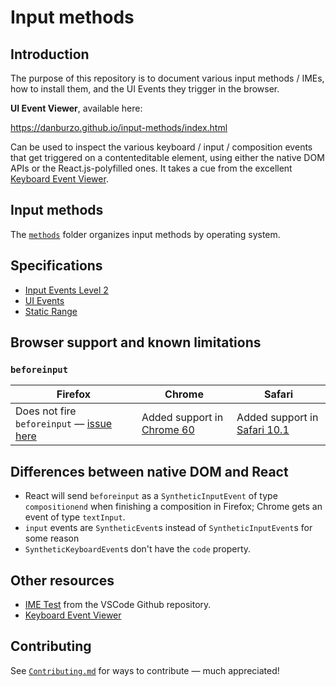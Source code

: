 # Input methods

## Introduction

The purpose of this repository is to document various input methods / IMEs, how to install them, and the UI Events they trigger in the browser. 

__UI Event Viewer__, available here:

https://danburzo.github.io/input-methods/index.html

Can be used to inspect the various keyboard / input / composition events that get triggered on a contenteditable element, using either the native DOM APIs or the React.js-polyfilled ones. It takes a cue from the excellent [Keyboard Event Viewer](https://w3c.github.io/uievents/tools/key-event-viewer.html).

## Input methods

The [`methods`](./methods/README.md) folder organizes input methods by operating system.

## Specifications

* [Input Events Level 2](https://w3c.github.io/input-events/index.html)
* [UI Events](https://w3c.github.io/uievents/)
* [Static Range](https://w3c.github.io/staticrange/)

## Browser support and known limitations

### `beforeinput`

Firefox | Chrome | Safari
------- | ------ | ------
Does not fire `beforeinput` — [issue here](https://bugzilla.mozilla.org/show_bug.cgi?id=1219192) | Added support in [Chrome 60](https://www.chromestatus.com/feature/5656380006465536) | Added support in [Safari 10.1](https://developer.apple.com/library/content/releasenotes/General/WhatsNewInSafari/Articles/Safari_10_1.html)

## Differences between native DOM and React

* React will send `beforeinput` as a `SyntheticInputEvent` of type `compositionend` when finishing a composition in Firefox; Chrome gets an event of type `textInput`.
* `input` events are `SyntheticEvent`s instead of `SyntheticInputEvent`s for some reason
* `SyntheticKeyboardEvent`s don't have the `code` property.


## Other resources

* [IME Test](https://github.com/Microsoft/vscode/wiki/IME-Test) from the VSCode Github repository.
* [Keyboard Event Viewer](https://w3c.github.io/uievents/tools/key-event-viewer.html)

## Contributing

See [`Contributing.md`](./Contributing.md) for ways to contribute — much appreciated!
